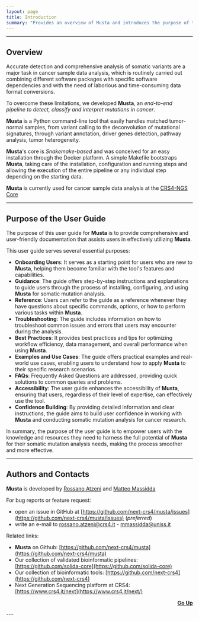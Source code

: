 ```yaml
---
layout: page
title: Introduction
summary: "Provides an overview of Musta and introduces the purpose of the user guide."
---
```


--- 

## Overview
Accurate detection and comprehensive analysis of somatic variants are a major task in cancer sample data analysis, 
which is routinely carried out combining different software packages with specific software dependencies 
and with the need of laborious and  time-consuming data format conversions. 

To overcome these limitations, we developed **Musta**, an *end-to-end pipeline to detect, classify 
and interpret mutations in cancer*. 

 **Musta** is a Python command-line tool that easily handles matched tumor-normal samples, from variant 
 calling to the deconvolution of mutational signatures, through variant annotation, 
 driver genes detection, pathway analysis, tumor heterogeneity. 
 
**Musta**'s core is *Snakemake-based* and  was conceived for an easy installation through the Docker platform. 
A simple Makefile bootstraps **Musta**, 
taking care of the installation, 
configuration and running steps and allowing the execution of the entire pipeline 
or any individual step depending on the starting data.

**Musta**  is currently used for cancer sample data analysis at the [CRS4-NGS Core](https://www.crs4.it/next/)

---

##  Purpose of the User Guide

The purpose of this user guide for **Musta** is to provide comprehensive and user-friendly documentation that assists users 
in effectively utilizing **Musta**. 

This user guide serves several essential purposes:

- **Onboarding Users**: It serves as a starting point for users who are new to **Musta**, helping them become familiar with the tool's features and capabilities. 
- **Guidance**: The guide offers step-by-step instructions and explanations to guide users through the process of installing, configuring, and using **Musta** for somatic mutation analysis. 
- **Reference**: Users can refer to the guide as a reference whenever they have questions about specific commands, options, or how to perform various tasks within **Musta**. 
- **Troubleshooting**: The guide includes information on how to troubleshoot common issues and errors that users may encounter during the analysis. 
- **Best Practices**: It provides best practices and tips for optimizing workflow efficiency, data management, and overall performance when using **Musta**. 
- **Examples and Use Cases**: The guide offers practical examples and real-world use cases, enabling users to understand how to apply **Musta** to their specific research scenarios. 
- **FAQs**: Frequently Asked Questions are addressed, providing quick solutions to common queries and problems. 
- **Accessibility**: The user guide enhances the accessibility of **Musta**, ensuring that users, regardless of their level of expertise, can effectively use the tool. 
- **Confidence Building**: By providing detailed information and clear instructions, the guide aims to build user confidence in working with **Musta** and conducting somatic mutation analysis for cancer research.

In summary, the purpose of the user guide is to empower users with the knowledge and resources they need to harness 
the full potential of **Musta** for their somatic mutation analysis needs, making the process smoother and more effective.

---

## Authors and Contacts

**Musta** is developed by [Rossano Atzeni](https://www.crs4.it/peopledetails/357/rossano-atzeni/) 
and [Matteo Massidda](https://github.com/massiddamt)

For bug reports or feature request:
* open an issue in GitHub at [https://github.com/next-crs4/musta/issues](https://github.com/next-crs4/musta/issues) (*preferred*)
* write an e-mail to rossano.atzeni@crs4.it - mmassidda@uniss.it

Related links:
* **Musta** on Github: [https://github.com/next-crs4/musta](https://github.com/next-crs4/musta)
* Our collection of validated bioinformatic pipelines: [https://github.com/solida-core](https://github.com/solida-core)
* Our collection of bioinformatic tools: [https://github.com/next-crs4](https://github.com/next-crs4)
* Next Generation Sequencing platform at CRS4: [https://www.crs4.it/next](https://www.crs4.it/next/)

<p style="text-align:right"><a href="{{site.url}}{{page.url}}"><strong>Go Up</strong><span class="fa fa-fw fa-arrow-up"></span></a></p>
---